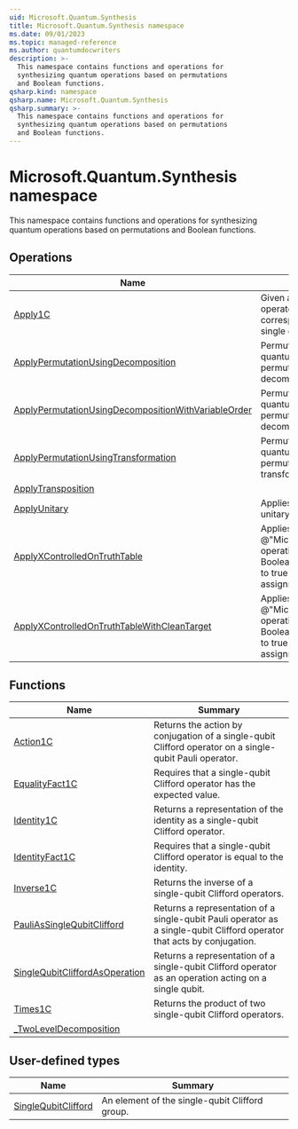 ```yaml
---
uid: Microsoft.Quantum.Synthesis
title: Microsoft.Quantum.Synthesis namespace
ms.date: 09/01/2023
ms.topic: managed-reference
ms.author: quantumdocwriters
description: >-
  This namespace contains functions and operations for
  synthesizing quantum operations based on permutations
  and Boolean functions.
qsharp.kind: namespace
qsharp.name: Microsoft.Quantum.Synthesis
qsharp.summary: >-
  This namespace contains functions and operations for
  synthesizing quantum operations based on permutations
  and Boolean functions.
---
```


# Microsoft.Quantum.Synthesis namespace

This namespace contains functions and operations for
synthesizing quantum operations based on permutations
and Boolean functions.


<!-- summaries -->

## Operations

| Name | Summary |
|------|---------|
|[Apply1C](xref:Microsoft.Quantum.Synthesis.Apply1C) |Given a single-qubit Clifford operator, applies the corresponding operation to a single qubit. |
|[ApplyPermutationUsingDecomposition](xref:Microsoft.Quantum.Synthesis.ApplyPermutationUsingDecomposition) |Permutes the amplitudes in a quantum state given a permutation using decomposition-based synthesis. |
|[ApplyPermutationUsingDecompositionWithVariableOrder](xref:Microsoft.Quantum.Synthesis.ApplyPermutationUsingDecompositionWithVariableOrder) |Permutes the amplitudes in a quantum state given a permutation using decomposition-based synthesis. |
|[ApplyPermutationUsingTransformation](xref:Microsoft.Quantum.Synthesis.ApplyPermutationUsingTransformation) |Permutes the amplitudes in a quantum state given a permutation using transformation-based synthesis. |
|[ApplyTransposition](xref:Microsoft.Quantum.Synthesis.ApplyTransposition) | |
|[ApplyUnitary](xref:Microsoft.Quantum.Synthesis.ApplyUnitary) |Applies gate defined by a 2ⁿ × 2ⁿ unitary matrix. |
|[ApplyXControlledOnTruthTable](xref:Microsoft.Quantum.Synthesis.ApplyXControlledOnTruthTable) |Applies the @"Microsoft.Quantum.Intrinsic.X" operation on `target`, if the Boolean function `func` evaluates to true for the classical assignment in `controlRegister`. |
|[ApplyXControlledOnTruthTableWithCleanTarget](xref:Microsoft.Quantum.Synthesis.ApplyXControlledOnTruthTableWithCleanTarget) |Applies the @"Microsoft.Quantum.Intrinsic.X" operation on `target`, if the Boolean function `func` evaluates to true for the classical assignment in `controlRegister`. |

## Functions

| Name | Summary |
|------|---------|
|[Action1C](xref:Microsoft.Quantum.Synthesis.Action1C) |Returns the action by conjugation of a single-qubit Clifford operator on a single-qubit Pauli operator. |
|[EqualityFact1C](xref:Microsoft.Quantum.Synthesis.EqualityFact1C) |Requires that a single-qubit Clifford operator has the expected value. |
|[Identity1C](xref:Microsoft.Quantum.Synthesis.Identity1C) |Returns a representation of the identity as a single-qubit Clifford operator. |
|[IdentityFact1C](xref:Microsoft.Quantum.Synthesis.IdentityFact1C) |Requires that a single-qubit Clifford operator is equal to the identity. |
|[Inverse1C](xref:Microsoft.Quantum.Synthesis.Inverse1C) |Returns the inverse of a single-qubit Clifford operators. |
|[PauliAsSingleQubitClifford](xref:Microsoft.Quantum.Synthesis.PauliAsSingleQubitClifford) |Returns a representation of a single-qubit Pauli operator as a single-qubit Clifford operator that acts by conjugation. |
|[SingleQubitCliffordAsOperation](xref:Microsoft.Quantum.Synthesis.SingleQubitCliffordAsOperation) |Returns a representation of a single-qubit Clifford operator as an operation acting on a single qubit. |
|[Times1C](xref:Microsoft.Quantum.Synthesis.Times1C) |Returns the product of two single-qubit Clifford operators. |
|[_TwoLevelDecomposition](xref:Microsoft.Quantum.Synthesis._TwoLevelDecomposition) | |

## User-defined types

| Name | Summary |
|------|---------|
|[SingleQubitClifford](xref:Microsoft.Quantum.Synthesis.SingleQubitClifford) |An element of the single-qubit Clifford group. |
<!-- /summaries -->
